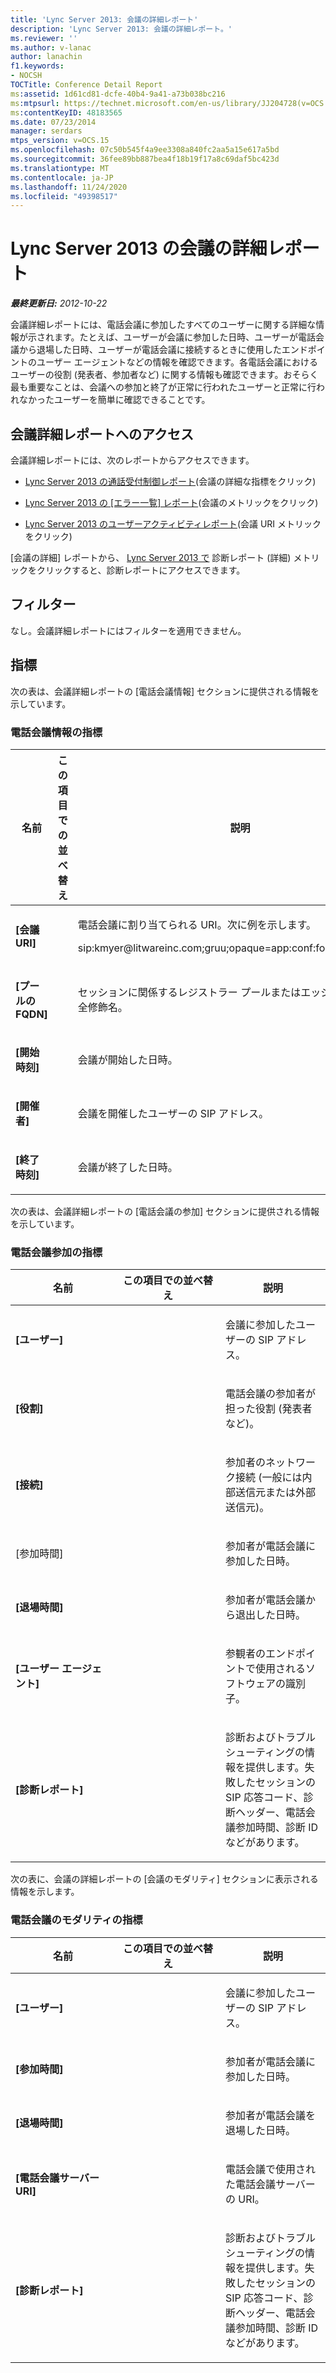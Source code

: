 ```yaml
---
title: 'Lync Server 2013: 会議の詳細レポート'
description: 'Lync Server 2013: 会議の詳細レポート。'
ms.reviewer: ''
ms.author: v-lanac
author: lanachin
f1.keywords:
- NOCSH
TOCTitle: Conference Detail Report
ms:assetid: 1d61cd81-dcfe-40b4-9a41-a73b038bc216
ms:mtpsurl: https://technet.microsoft.com/en-us/library/JJ204728(v=OCS.15)
ms:contentKeyID: 48183565
ms.date: 07/23/2014
manager: serdars
mtps_version: v=OCS.15
ms.openlocfilehash: 07c50b545f4a9ee3308a840fc2aa5a15e617a5bd
ms.sourcegitcommit: 36fee89bb887bea4f18b19f17a8c69daf5bc423d
ms.translationtype: MT
ms.contentlocale: ja-JP
ms.lasthandoff: 11/24/2020
ms.locfileid: "49398517"
---
```

# <a name="conference-detail-report-in-lync-server-2013"></a>Lync Server 2013 の会議の詳細レポート

<div data-xmlns="http://www.w3.org/1999/xhtml">

<div class="topic" data-xmlns="http://www.w3.org/1999/xhtml" data-msxsl="urn:schemas-microsoft-com:xslt" data-cs="https://msdn.microsoft.com/">

<div data-asp="https://msdn2.microsoft.com/asp">



</div>

<div id="mainSection">

<div id="mainBody">

<span> </span>

_**最終更新日:** 2012-10-22_

会議詳細レポートには、電話会議に参加したすべてのユーザーに関する詳細な情報が示されます。たとえば、ユーザーが会議に参加した日時、ユーザーが電話会議から退場した日時、ユーザーが電話会議に接続するときに使用したエンドポイントのユーザー エージェントなどの情報を確認できます。各電話会議におけるユーザーの役割 (発表者、参加者など) に関する情報も確認できます。おそらく最も重要なことは、会議への参加と終了が正常に行われたユーザーと正常に行われなかったユーザーを簡単に確認できることです。

<div>

## <a name="accessing-the-conference-detail-report"></a>会議詳細レポートへのアクセス

会議詳細レポートには、次のレポートからアクセスできます。

  - [Lync Server 2013 の通話受付制御レポート](lync-server-2013-call-admission-control-report.md)(会議の詳細な指標をクリック)

  - [Lync Server 2013 の [エラー一覧] レポート](lync-server-2013-failure-list-report.md)(会議のメトリックをクリック)

  - [Lync Server 2013 のユーザーアクティビティレポート](lync-server-2013-user-activity-report.md)(会議 URI メトリックをクリック)

[会議の詳細] レポートから、 [Lync Server 2013 で](lync-server-2013-diagnostic-report.md) 診断レポート (詳細) メトリックをクリックすると、診断レポートにアクセスできます。

</div>

<div>

## <a name="filters"></a>フィルター

なし。会議詳細レポートにはフィルターを適用できません。

</div>

<div>

## <a name="metrics"></a>指標

次の表は、会議詳細レポートの [電話会議情報] セクションに提供される情報を示しています。

### <a name="conference-information-metrics"></a>電話会議情報の指標

<table>
<colgroup>
<col style="width: 33%" />
<col style="width: 33%" />
<col style="width: 33%" />
</colgroup>
<thead>
<tr class="header">
<th>名前</th>
<th>この項目での並べ替え</th>
<th>説明</th>
</tr>
</thead>
<tbody>
<tr class="odd">
<td><p><strong>[会議 URI]</strong></p></td>
<td></td>
<td><p>電話会議に割り当てられる URI。次に例を示します。</p>
<p>sip:kmyer@litwareinc.com;gruu;opaque=app:conf:focus:id:drg2y8v4</p></td>
</tr>
<tr class="even">
<td><p><strong>[プールの FQDN]</strong></p></td>
<td></td>
<td><p>セッションに関係するレジストラー プールまたはエッジ サーバーの完全修飾名。</p></td>
</tr>
<tr class="odd">
<td><p><strong>[開始時刻]</strong></p></td>
<td></td>
<td><p>会議が開始した日時。</p></td>
</tr>
<tr class="even">
<td><p><strong>[開催者]</strong></p></td>
<td></td>
<td><p>会議を開催したユーザーの SIP アドレス。</p></td>
</tr>
<tr class="odd">
<td><p><strong>[終了時刻]</strong></p></td>
<td></td>
<td><p>会議が終了した日時。</p></td>
</tr>
</tbody>
</table>


次の表は、会議詳細レポートの [電話会議の参加] セクションに提供される情報を示しています。

### <a name="conference-participation-metrics"></a>電話会議参加の指標

<table>
<colgroup>
<col style="width: 33%" />
<col style="width: 33%" />
<col style="width: 33%" />
</colgroup>
<thead>
<tr class="header">
<th>名前</th>
<th>この項目での並べ替え</th>
<th>説明</th>
</tr>
</thead>
<tbody>
<tr class="odd">
<td><p><strong>[ユーザー]</strong></p></td>
<td></td>
<td><p>会議に参加したユーザーの SIP アドレス。</p></td>
</tr>
<tr class="even">
<td><p><strong>[役割]</strong></p></td>
<td></td>
<td><p>電話会議の参加者が担った役割 (発表者など)。</p></td>
</tr>
<tr class="odd">
<td><p><strong>[接続]</strong></p></td>
<td></td>
<td><p>参加者のネットワーク接続 (一般には内部送信元または外部送信元)。</p></td>
</tr>
<tr class="even">
<td><p>[参加時間]</p></td>
<td></td>
<td><p>参加者が電話会議に参加した日時。</p></td>
</tr>
<tr class="odd">
<td><p><strong>[退場時間]</strong></p></td>
<td></td>
<td><p>参加者が電話会議から退出した日時。</p></td>
</tr>
<tr class="even">
<td><p><strong>[ユーザー エージェント]</strong></p></td>
<td></td>
<td><p>参観者のエンドポイントで使用されるソフトウェアの識別子。</p></td>
</tr>
<tr class="odd">
<td><p><strong>[診断レポート]</strong></p></td>
<td></td>
<td><p>診断およびトラブルシューティングの情報を提供します。失敗したセッションの SIP 応答コード、診断ヘッダー、電話会議参加時間、診断 ID などがあります。</p></td>
</tr>
</tbody>
</table>


次の表に、会議の詳細レポートの [会議のモダリティ] セクションに表示される情報を示します。

### <a name="conference-modalities-metrics"></a>電話会議のモダリティの指標

<table>
<colgroup>
<col style="width: 33%" />
<col style="width: 33%" />
<col style="width: 33%" />
</colgroup>
<thead>
<tr class="header">
<th>名前</th>
<th>この項目での並べ替え</th>
<th>説明</th>
</tr>
</thead>
<tbody>
<tr class="odd">
<td><p><strong>[ユーザー]</strong></p></td>
<td></td>
<td><p>会議に参加したユーザーの SIP アドレス。</p></td>
</tr>
<tr class="even">
<td><p><strong>[参加時間]</strong></p></td>
<td></td>
<td><p>参加者が電話会議に参加した日時。</p></td>
</tr>
<tr class="odd">
<td><p><strong>[退場時間]</strong></p></td>
<td></td>
<td><p>参加者が電話会議を退場した日時。</p></td>
</tr>
<tr class="even">
<td><p><strong>[電話会議サーバー URI]</strong></p></td>
<td></td>
<td><p>電話会議で使用された電話会議サーバーの URI。</p></td>
</tr>
<tr class="odd">
<td><p><strong>[診断レポート]</strong></p></td>
<td></td>
<td><p>診断およびトラブルシューティングの情報を提供します。失敗したセッションの SIP 応答コード、診断ヘッダー、電話会議参加時間、診断 ID などがあります。</p></td>
</tr>
</tbody>
</table>


</div>

</div>

<span> </span>

</div>

</div>

</div>

